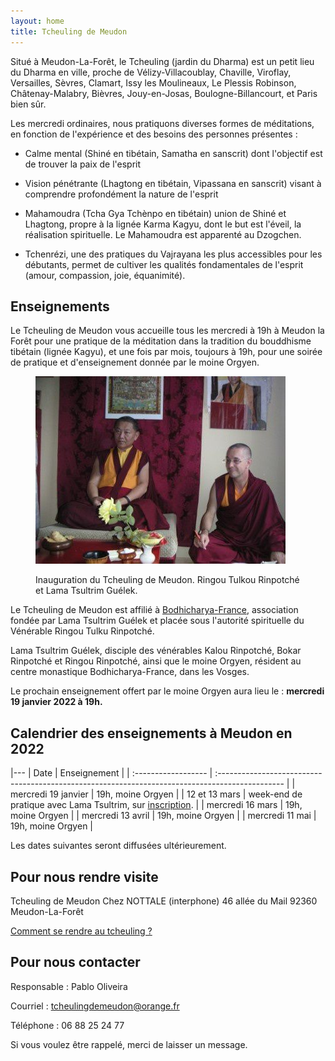 ```yaml
---
layout: home
title: Tcheuling de Meudon
---
```



Situé à Meudon-La-Forêt, le Tcheuling (jardin du Dharma) est un petit lieu du
Dharma en ville, proche de Vélizy-Villacoublay, Chaville, Viroflay, Versailles,
Sèvres, Clamart, Issy les Moulineaux, Le Plessis Robinson, Châtenay-Malabry,
Bièvres, Jouy-en-Josas, Boulogne-Billancourt, et Paris bien sûr.

Les mercredi ordinaires, nous pratiquons diverses formes de méditations, en
fonction de l'expérience et des besoins des personnes présentes :

- Calme mental (Shiné en tibétain, Samatha en sanscrit) dont l'objectif est de
trouver la paix de l'esprit

- Vision pénétrante (Lhagtong en tibétain, Vipassana en sanscrit) visant à
comprendre profondément  la nature de l'esprit

- Mahamoudra (Tcha Gya Tchènpo en tibétain) union de Shiné et Lhagtong, propre à
la lignée Karma Kagyu, dont le but est l'éveil, la réalisation spirituelle. Le
Mahamoudra est apparenté au Dzogchen.

- Tchenrézi, une des pratiques du Vajrayana les plus accessibles pour les
débutants, permet de cultiver les qualités fondamentales de l'esprit (amour,
compassion, joie, équanimité).

## Enseignements

Le Tcheuling de Meudon vous accueille tous les mercredi à 19h à Meudon la Forêt
pour une pratique de la méditation dans la tradition du bouddhisme tibétain
(lignée Kagyu), et une fois par mois, toujours à 19h, pour une soirée de
pratique et d'enseignement donnée par le moine Orgyen.

<figure>
  <p><img src="/assets/img/inauguration.jpg" /></p>
  <figcaption>Inauguration du Tcheuling de Meudon. Ringou Tulkou Rinpotché et Lama Tsultrim Guélek.</figcaption>
</figure>

Le Tcheuling de Meudon est affilié à [Bodhicharya-France](https://www.bodhicharya-france.org/), association fondée par
Lama Tsultrim Guélek et placée sous l'autorité spirituelle du Vénérable Ringou
Tulku Rinpotché.  

Lama Tsultrim Guélek, disciple des vénérables Kalou Rinpotché, Bokar Rinpotché
et Ringou Rinpotché, ainsi que le moine Orgyen, résident au centre monastique
Bodhicharya-France, dans les Vosges.

Le prochain enseignement offert par le moine Orgyen aura lieu le : **mercredi 19
janvier 2022 à 19h.**

## Calendrier des enseignements à Meudon en 2022

|---
| Date                | Enseignement                                                                                    |
| :------------------ | :---------------------------------------------------------------------------------------------- |
| mercredi 19 janvier | 19h, moine Orgyen                                                                               |
| 12 et 13 mars       | week-end de pratique avec Lama Tsultrim, sur [inscription](mailto:tcheulingdemeudon@orange.fr). |
| mercredi 16 mars    | 19h, moine Orgyen                                                                               |
| mercredi 13 avril   | 19h, moine Orgyen                                                                               |
| mercredi 11 mai     | 19h, moine Orgyen                                                                               |

Les dates suivantes seront diffusées ultérieurement.

## Pour nous rendre visite

Tcheuling de Meudon
Chez NOTTALE (interphone)
46 allée du Mail
92360 Meudon-La-Forêt

[Comment se rendre au tcheuling ?](/comment-venir/)

## Pour nous contacter

Responsable : Pablo Oliveira

Courriel : [tcheulingdemeudon@orange.fr](mailto:tcheulingdemeudon@orange.fr)

Téléphone : 06 88 25 24 77

Si vous voulez être rappelé, merci de laisser un message.